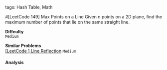 tags: Hash Table, Math

#[LeetCode 149] Max Points on a Line
Given n points on a 2D plane, find the maximum number of points that lie on the same straight line.


**Diffculty**  
`Medium`

**Similar Problems**  
[[LeetCode ] Line Reflection]() `Medium`


#### Analysis